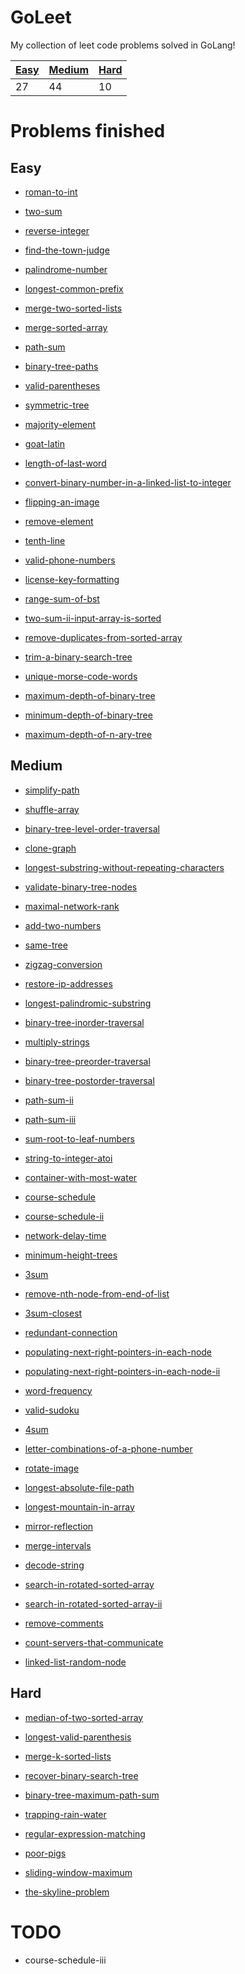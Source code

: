 GoLeet
======

My collection of leet code problems solved in GoLang!

| [Easy](#easy) | [Medium](#medium) | [Hard](#hard) |
|---------------|-------------------|---------------|
| 27            | 44                | 10            |

Problems finished
=================

Easy
----

-	[roman-to-int](Easy/roman-to-int.md)

-	[two-sum](Easy/two-sum.md)

-	[reverse-integer](Easy/reverse-integer.md)

-	[find-the-town-judge](Easy/find-the-town-judge.md)

-	[palindrome-number](Easy/palindrome-number.md)

-	[longest-common-prefix](Easy/longest-common-prefix.md)

-	[merge-two-sorted-lists](Easy/merge-two-sorted-lists.md)

-	[merge-sorted-array](Easy/merge-sorted-array.md)

-	[path-sum](Easy/path-sum.md)

-	[binary-tree-paths](Easy/binary-tree-paths.md)

-	[valid-parentheses](Easy/valid-parentheses.md)

-	[symmetric-tree](Easy/symmetric-tree.md)

-	[majority-element](Easy/majority-element.md)

-	[goat-latin](Easy/goat-latin.md)

-	[length-of-last-word](Easy/length-of-last-word.md)

-	[convert-binary-number-in-a-linked-list-to-integer](Easy/convert-binary-number-in-a-linked-list-to-integer.md)

-	[flipping-an-image](Easy/flipping-an-image.md)

-	[remove-element](Easy/remove-element.md)

-	[tenth-line](Easy/tenth-line.md)

-	[valid-phone-numbers](Easy/valid-phone-numbers.md)

-	[license-key-formatting](Easy/license-key-formatting.md)

-	[range-sum-of-bst](Easy/range-sum-of-bst.md)

-	[two-sum-ii-input-array-is-sorted](Easy/two-sum-ii-input-array-is-sorted.md)

-	[remove-duplicates-from-sorted-array](Easy/remove-duplicates-from-sorted-array.md)

-	[trim-a-binary-search-tree](Easy/trim-a-binary-search-tree.md)

-	[unique-morse-code-words](Easy/unique-morse-code-words.md)

-	[maximum-depth-of-binary-tree](Easy/maximum-depth-of-binary-tree.md)

-	[minimum-depth-of-binary-tree](Easy/minimum-depth-of-binary-tree.md)

-	[maximum-depth-of-n-ary-tree](Easy/maximum-depth-of-n-ary-tree.md)

Medium
------

-	[simplify-path](Medium/simplify-path.md)

-	[shuffle-array](Medium/shuffle-array.md)

-	[binary-tree-level-order-traversal](Medium/binary-tree-level-order-traversal.md)

-	[clone-graph](Medium/clone-graph.md)

-	[longest-substring-without-repeating-characters](Medium/longest-substring-without-repeating-characters.md)

-	[validate-binary-tree-nodes](Medium/validate-binary-tree-nodes.md)

-	[maximal-network-rank](Medium/maximal-network-rank.md)

-	[add-two-numbers](Medium/add-two-numbers.md)

-	[same-tree](Medium/same-tree.md)

-	[zigzag-conversion](Medium/zigzag-conversion.md)

-	[restore-ip-addresses](Medium/restore-ip-addresses.md)

-	[longest-palindromic-substring](Medium/longest-palindromic-substring.md)

-	[binary-tree-inorder-traversal](Medium/binary-tree-inorder-traversal.md)

-	[multiply-strings](Medium/multiply-strings.md)

-	[binary-tree-preorder-traversal](Medium/binary-tree-preorder-traversal.md)

-	[binary-tree-postorder-traversal](Medium/binary-tree-postorder-traversal.md)

-	[path-sum-ii](Medium/path-sum-ii.md)

-	[path-sum-iii](Medium/path-sum-iii.md)

-	[sum-root-to-leaf-numbers](Medium/sum-root-to-leaf-numbers.md)

-	[string-to-integer-atoi](Medium/string-to-integer-atoi.md)

-	[container-with-most-water](Medium/container-with-most-water.md)

-	[course-schedule](Medium/course-schedule.md)

-	[course-schedule-ii](Medium/course-schedule-ii.md)

-	[network-delay-time](Medium/network-delay-time.md)

-	[minimum-height-trees](Medium/minimum-height-trees.md)

-	[3sum](Medium/3sum.md)

-	[remove-nth-node-from-end-of-list](Medium/remove-nth-node-from-end-of-list.md)

-	[3sum-closest](Medium/3sum-closest.md)

-	[redundant-connection](Medium/redundant-connection.md)

-	[populating-next-right-pointers-in-each-node](Medium/populating-next-right-pointers-in-each-node.md)

-	[populating-next-right-pointers-in-each-node-ii](Medium/populating-next-right-pointers-in-each-node-ii.md)

-	[word-frequency](Medium/word-frequency.md)

-	[valid-sudoku](Medium/valid-sudoku.md)

-	[4sum](Medium/4sum.md)

-	[letter-combinations-of-a-phone-number](Medium/letter-combinations-of-a-phone-number.md)

-	[rotate-image](Medium/rotate-image.md)

-	[longest-absolute-file-path](Medium/longest-absolute-file-path.md)

-	[longest-mountain-in-array](Medium/longest-mountain-in-array.md)

-	[mirror-reflection](Medium/mirror-reflection.md)

-	[merge-intervals](Medium/merge-intervals.md)

-	[decode-string](Medium/decode-string.md)

-	[search-in-rotated-sorted-array](Medium/search-in-rotated-sorted-array.md)

-	[search-in-rotated-sorted-array-ii](Medium/search-in-rotated-sorted-array-ii.md)

-	[remove-comments](Medium/remove-comments.md)

-	[count-servers-that-communicate](Medium/count-servers-that-communicate.md)

-	[linked-list-random-node](Medium/linked-list-random-node.md)

Hard
----

-	[median-of-two-sorted-array](median-of-two-sorted-array.md)

-	[longest-valid-parenthesis](Hard/longest-valid-parenthesis.md)

-	[merge-k-sorted-lists](Hard/merge-k-sorted-lists.md)

-	[recover-binary-search-tree](Hard/recover-binary-search-tree.md)

-	[binary-tree-maximum-path-sum](Hard/binary-tree-maximum-path-sum.md)

-	[trapping-rain-water](Hard/trapping-rain-water.md)

-	[regular-expression-matching](Hard/regular-expression-matching.md)

-	[poor-pigs](Hard/poor-pigs.md)

-	[sliding-window-maximum](Hard/sliding-window-maximum.md)

-	[the-skyline-problem](Hard/the-skyline-problem.md)

TODO
====

-	course-schedule-iii
